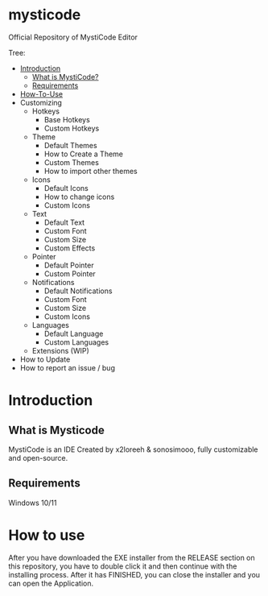 # mysticode
Official Repository of MystiCode Editor


Tree:
- [Introduction](#introduction) 
   - [What is MystiCode?](#whatismysticode) 
   - [Requirements](#requirements)
- [How-To-Use](#howtouse) 
- Customizing
   - Hotkeys
       - Base Hotkeys
       - Custom Hotkeys
   - Theme
       - Default Themes
       - How to Create a Theme
       - Custom Themes
       - How to import other themes
   - Icons
       - Default Icons
       - How to change icons
       - Custom Icons
   - Text
       - Default Text
       - Custom Font
       - Custom Size
       - Custom Effects
   - Pointer
       - Default Pointer
       - Custom Pointer
   - Notifications
       - Default Notifications
       - Custom Font
       - Custom Size
       - Custom Icons
   - Languages
       - Default Language
       - Custom Languages
   - Extensions (WIP)
- How to Update
- How to report an issue / bug


# Introduction 

## What is Mysticode 
MystiCode is an IDE Created by x2loreeh & sonosimooo, fully customizable and open-source.

## Requirements
Windows 10/11

# How to use
After you have downloaded the EXE installer from the RELEASE section on this repository, you have to double click it and then continue with the installing process. After it has FINISHED, you can close the installer and you can open the Application. 